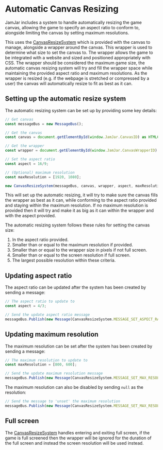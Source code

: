 # Automatic Canvas Resizing

JamJar includes a system to handle automatically resizing the game canvas, allowing the game to specify an aspect
ratio to conform to, alongside limiting the canvas by setting maximum resolutions.

This uses the [CanvasResizeSystem] which is provided with the canvas to manage, alongside a wrapper around the canvas.
This wrapper is used to determine what size to set the canvas to. The wrapper allows the game to be integrated with
a website and sized and positioned appropriately with CSS. The wrapper should be considered the maximum game size, the
automatic canvas resizing system will try and fill the wrapper space while maintaining the provided aspect ratio and
maximum resolutions. As the wrapper is resized (e.g. if the webpage is stretched or compressed by a user) the canvas
will automatically resize to fit as best as it can.

## Setting up the automatic resize system

The automatic resizing system can be set up by providing some key details:

```typescript
// Get canvas
const messageBus = new MessageBus();

// Get the canvas
const canvas = document.getElementById(window.JamJar.CanvasID) as HTMLCanvasElement;

// Get the wrapper
const wrapper = document.getElementById(window.JamJar.CanvasWrapperID) as HTMLElement;

// Set the aspect ratio
const aspect = 16/9;

// (Optional) maximum resolution
const maxResolution = [1920, 1080];

new CanvasResizeSystem(messageBus, canvas, wrapper, aspect, maxResolution);
```

This will set up the automatic resizing, it will try to make sure the canvas fills the wrapper as best as it can, while
conforming to the aspect ratio provided and staying within the maximum resolution. If no maximum resolution is provided
then it will try and make it as big as it can within the wrapper and with the aspect provided.

The automatic resizing system follows these rules for setting the canvas size:

1. In the aspect ratio provided.
2. Smaller than or equal to the maximum resolution if provided.
3. Smaller than or equal to the wrapper size in pixels if not full screen.
4. Smaller than or equal to the screen resolution if full screen.
5. The largest possible resolution within these criteria.

## Updating aspect ratio

The aspect ratio can be updated after the system has been created by sending a message:

```typescript
// The aspect ratio to update to
const aspect = 4/3;

// Send the update aspect ratio message
messageBus.Publish(new Message(CanvasResizeSystem.MESSAGE_SET_ASPECT_RATIO, aspect));
```

## Updating maximum resolution

The maximum resolution can be set after the system has been created by sending a message:

```typescript
// The maximum resolution to update to
const maxResolution = [800, 600];

// Send the update maximum resolution message
messageBus.Publish(new Message(CanvasResizeSystem.MESSAGE_SET_MAX_RESOLUTION, maxResolution));
```

The maximum resolution can also be disabled by sending `null` as the resolution:

```typescript
// Send the message to 'unset' the maximum resolution
messageBus.Publish(new Message(CanvasResizeSystem.MESSAGE_SET_MAX_RESOLUTION, null));
```

## Full screen

The [CanvasResizeSystem] handles entering and exiting full screen, if the game is full screened then the wrapper will
be ignored for the duration of the full screen and instead the screen resolution will be used instead.

[CanvasResizeSystem]:../reference/classes/canvasresizesystem.md
